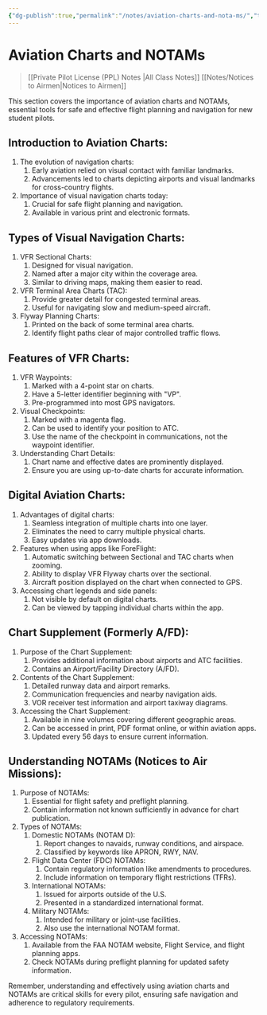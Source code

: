 ```yaml
---
{"dg-publish":true,"permalink":"/notes/aviation-charts-and-nota-ms/","title":"Aviation Charts and NOTAMs","tags":["aviation","classnotes"]}
---
```



# Aviation Charts and NOTAMs
> [[Private Pilot License (PPL) Notes \|All Class Notes]]
> [[Notes/Notices to Airmen\|Notices to Airmen]]

This section covers the importance of aviation charts and NOTAMs, essential tools for safe and effective flight planning and navigation for new student pilots.

## Introduction to Aviation Charts:

1. The evolution of navigation charts:
    1. Early aviation relied on visual contact with familiar landmarks.
    2. Advancements led to charts depicting airports and visual landmarks for cross-country flights.
2. Importance of visual navigation charts today:
    1. Crucial for safe flight planning and navigation.
    2. Available in various print and electronic formats.

## Types of Visual Navigation Charts:

1. VFR Sectional Charts:
    1. Designed for visual navigation.
    2. Named after a major city within the coverage area.
    3. Similar to driving maps, making them easier to read.
2. VFR Terminal Area Charts (TAC):
    1. Provide greater detail for congested terminal areas.
    2. Useful for navigating slow and medium-speed aircraft.
3. Flyway Planning Charts:
    1. Printed on the back of some terminal area charts.
    2. Identify flight paths clear of major controlled traffic flows.

## Features of VFR Charts:

1. VFR Waypoints:
    1. Marked with a 4-point star on charts.
    2. Have a 5-letter identifier beginning with "VP".
    3. Pre-programmed into most GPS navigators.
2. Visual Checkpoints:
    1. Marked with a magenta flag.
    2. Can be used to identify your position to ATC.
    3. Use the name of the checkpoint in communications, not the waypoint identifier.
3. Understanding Chart Details:
    1. Chart name and effective dates are prominently displayed.
    2. Ensure you are using up-to-date charts for accurate information.

## Digital Aviation Charts:

1. Advantages of digital charts:
    1. Seamless integration of multiple charts into one layer.
    2. Eliminates the need to carry multiple physical charts.
    3. Easy updates via app downloads.
2. Features when using apps like ForeFlight:
    1. Automatic switching between Sectional and TAC charts when zooming.
    2. Ability to display VFR Flyway charts over the sectional.
    3. Aircraft position displayed on the chart when connected to GPS.
3. Accessing chart legends and side panels:
    1. Not visible by default on digital charts.
    2. Can be viewed by tapping individual charts within the app.

## Chart Supplement (Formerly A/FD):

1. Purpose of the Chart Supplement:
    1. Provides additional information about airports and ATC facilities.
    2. Contains an Airport/Facility Directory (A/FD).
2. Contents of the Chart Supplement:
    1. Detailed runway data and airport remarks.
    2. Communication frequencies and nearby navigation aids.
    3. VOR receiver test information and airport taxiway diagrams.
3. Accessing the Chart Supplement:
    1. Available in nine volumes covering different geographic areas.
    2. Can be accessed in print, PDF format online, or within aviation apps.
    3. Updated every 56 days to ensure current information.

## Understanding NOTAMs (Notices to Air Missions):

1. Purpose of NOTAMs:
    1. Essential for flight safety and preflight planning.
    2. Contain information not known sufficiently in advance for chart publication.
2. Types of NOTAMs:
    1. Domestic NOTAMs (NOTAM D):
        1. Report changes to navaids, runway conditions, and airspace.
        2. Classified by keywords like APRON, RWY, NAV.
    2. Flight Data Center (FDC) NOTAMs:
        1. Contain regulatory information like amendments to procedures.
        2. Include information on temporary flight restrictions (TFRs).
    3. International NOTAMs:
        1. Issued for airports outside of the U.S.
        2. Presented in a standardized international format.
    4. Military NOTAMs:
        1. Intended for military or joint-use facilities.
        2. Also use the international NOTAM format.
3. Accessing NOTAMs:
    1. Available from the FAA NOTAM website, Flight Service, and flight planning apps.
    2. Check NOTAMs during preflight planning for updated safety information.

Remember, understanding and effectively using aviation charts and NOTAMs are critical skills for every pilot, ensuring safe navigation and adherence to regulatory requirements.